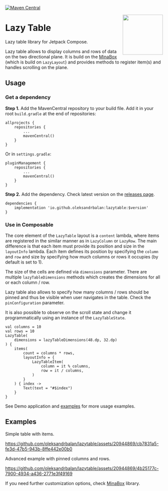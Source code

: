 [![Maven Central](https://img.shields.io/maven-central/v/io.github.oleksandrbalan/lazytable.svg?label=Maven%20Central)](https://central.sonatype.com/artifact/io.github.oleksandrbalan/lazytable)

<img align="right" width="128" src="https://github.com/oleksandrbalan/lazytable/assets/20944869/829052fd-4fa8-4599-8980-9dcd7189e1c5">

# Lazy Table

Lazy table library for Jetpack Compose.

Lazy table allows to display columns and rows of data on the two directional plane. It is build on the [MinaBox](https://github.com/oleksandrbalan/minabox) (which is build on `LazyLayout`) and provides methods to register item(s) and handles scrolling on the plane.

## Usage

### Get a dependency

**Step 1.** Add the MavenCentral repository to your build file.
Add it in your root `build.gradle` at the end of repositories:
```
allprojects {
    repositories {
        ...
        mavenCentral()
    }
}
```

Or in `settings.gradle`:
```
pluginManagement {
    repositories {
        ...
        mavenCentral()
    }
}
```

**Step 2.** Add the dependency.
Check latest version on the [releases page](https://github.com/oleksandrbalan/lazytable/releases).
```
dependencies {
    implementation 'io.github.oleksandrbalan:lazytable:$version'
}
```

### Use in Composable

The core element of the `LazyTable` layout is a `content` lambda, where items are registered in the similar manner as in `LazyColumn` or `LazyRow`. The main difference is that each item must provide its position and size in the `layoutInfo` lambda. Each item defines its position by specifying the `column` and `row` and size by specifying how much columns or rows it occupies (by default is set to 1).

The size of the cells are defined via `dimensions` parameter. There are multiple `lazyTableDimensions` methods which creates the dimensions for all or each column / row.

Lazy table also allows to specify how many columns / rows should be pinned and thus be visible when user navigates in the table. Check the `pinConfiguration` parameter.

It is also possible to observe on the scroll state and change it programmatically using an instance of the `LazyTableState`.

```
val columns = 10
val rows = 10
LazyTable(
    dimensions = lazyTableDimensions(48.dp, 32.dp)
) {
    items(
        count = columns * rows,
        layoutInfo = {
            LazyTableItem(
                column = it % columns,
                row = it / columns,
            )
        }
    ) { index ->
        Text(text = "#$index")
    }
}
```

See Demo application and [examples](demo/src/main/kotlin/eu/wewox/lazytable/screens) for more usage examples.

## Examples

Simple table with items.

https://github.com/oleksandrbalan/lazytable/assets/20944869/cb7831a5-fe3d-47b5-943b-8ffe442e00b0

Advanced example with pinned columns and rows. 

https://github.com/oleksandrbalan/lazytable/assets/20944869/4b25177c-7900-4934-a436-2771e3f49169

If you need further customization options, check [MinaBox](https://github.com/oleksandrbalan/minabox) library.



